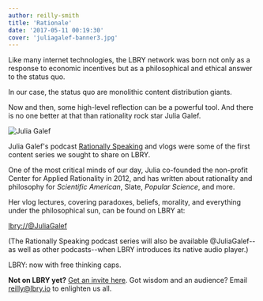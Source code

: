 ```yaml
---
author: reilly-smith
title: 'Rationale'
date: '2017-05-11 00:19:30'
cover: 'juliagalef-banner3.jpg'
---
```


Like many internet technologies, the LBRY network was born not only as a response to economic incentives but as a philosophical and ethical answer to the status quo.

In our case, the status quo are monolithic content distribution giants.

Now and then, some high-level reflection can be a powerful tool. And there is no one better at that than rationality rock star Julia Galef.

![Julia Galef](/img/news/juliagalef-inline.jpg)

Julia Galef's podcast [Rationally Speaking](http://rationallyspeakingpodcast.org) and vlogs were some of the first content series we sought to share on LBRY.

One of the most critical minds of our day, Julia co-founded the non-profit Center for Applied Rationality in 2012, and has written about rationality and philosophy for *Scientific American*, Slate, *Popular Science*, and more.

Her vlog lectures, covering paradoxes, beliefs, morality, and everything under the philosophical sun, can be found on LBRY at:

[lbry://@JuliaGalef](https://open.lbry.io/@JuliaGalef)

(The Rationally Speaking podcast series will also be available @JuliaGalef--as well as other podcasts--when LBRY introduces its native audio player.)

LBRY: now with free thinking caps.

**Not on LBRY yet?** [Get an invite here](https://lbry.io/get). Got wisdom and an audience? Email [reilly@lbry.io](mailto:reilly@lbry.io) to enlighten us all.
